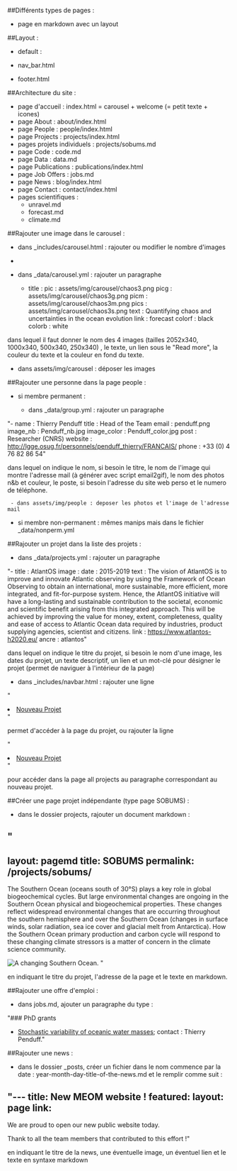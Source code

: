##Différents types de pages :

  * page en markdown avec un layout

##Layout :

  * default :

   * nav_bar.html
   * footer.html   


##Architecture du site :

  * page d'accueil : index.html = carousel + welcome (= petit texte + icones)
  * page About : about/index.html
  * page People : people/index.html 
  * page Projects : projects/index.html
  * pages projets individuels : projects/sobums.md
  * page Code : code.md
  * page Data : data.md
  * page Publications : publications/index.html
  * page Job Offers : jobs.md
  * page News : blog/index.html
  * page Contact : contact/index.html
  * pages scientifiques :
    * unravel.md
    * forecast.md
    * climate.md
    

##Rajouter une image dans le carousel :

  * dans _includes/carousel.html :  rajouter ou modifier le nombre d'images

     <li data-target="#carousel-generic" data-slide-to="4"></li>

  * dans _data/carousel.yml : rajouter un paragraphe 

     - title :
       pic : assets/img/carousel/chaos3.png
       picg : assets/img/carousel/chaos3g.png
       picm : assets/img/carousel/chaos3m.png
       pics : assets/img/carousel/chaos3s.png
       text : Quantifying chaos and uncertainties in the ocean evolution
       link : forecast
       colorf : black
       colorb : white

dans lequel il faut donner le nom des 4 images (tailles 2052x340, 1000x340, 500x340, 250x340) , le texte, un lien sous le "Read more", la couleur du texte et la couleur en fond du texte.

  - dans assets/img/carousel : déposer les images 

##Rajouter une personne dans la page people :

 * si membre permanent :

    - dans _data/group.yml : rajouter un paragraphe

"- name : Thierry Penduff
  title : Head of the Team
  email : penduff.png
  image_nb : Penduff_nb.jpg
  image_color : Penduff_color.jpg
  post : Researcher (CNRS)
  website : http://lgge.osug.fr/personnels/penduff_thierry/FRANCAIS/
  phone : +33 (0) 4 76 82 86 54"

dans lequel on indique le nom, si besoin le titre, le nom de l'image qui montre l'adresse mail (à générer avec script email2gif), le nom des photos n&b et couleur, le poste, si besoin l'adresse du site web perso et le numero de téléphone.

     - dans assets/img/people : deposer les photos et l'image de l'adresse mail

  * si membre non-permanent : mêmes manips mais dans le fichier _data/nonperm.yml


##Rajouter un projet dans la liste des projets :

  - dans _data/projects.yml : rajouter un paragraphe

"- title : AtlantOS
  image :
  date : 2015-2019
  text : The vision of AtlantOS is to improve and innovate Atlantic observing by using the Framework of Ocean Observing to obtain an international, more sustainable, more efficient, more integrated, and fit-for-purpose system. Hence, the AtlantOS initiative will have a long-lasting and sustainable contribution to the societal, economic and scientific benefit arising from this integrated approach. This will be achieved by improving the value for money, extent, completeness, quality and ease of access to Atlantic Ocean data required by industries, product supplying agencies, scientist and citizens.
  link : https://www.atlantos-h2020.eu/
  ancre : atlantos"

dans lequel on indique le titre du projet, si besoin le nom d'une image, les dates du projet, un texte descriptif, un lien et un mot-clé pour désigner le projet (permet de naviguer à l'intérieur de la page)

  - dans _includes/navbar.html : rajouter une ligne

"<li><a href="{{site.baseurl}}/projects/nouveau_projet" class={{researchDropdownClass}}>Nouveau Projet</a></li>"

permet d'accéder à la page du projet, ou rajouter la ligne

"<li><a href="{{site.baseurl}}/projects#ancre" class={{researchDropdownClass}}>Nouveau Projet</a></li>"

pour accéder dans la page all projects au paragraphe correspondant au nouveau projet.

##Créer une page projet indépendante (type page SOBUMS) :

  - dans le dossier projects, rajouter un document markdown :

"
---
layout: pagemd
title: SOBUMS
permalink: /projects/sobums/
---

The Southern Ocean (oceans south of 30°S) plays a key role in global biogeochemical cycles. But large environmental changes are ongoing in the Southern Ocean physical and biogeochemical properties. These changes reflect widespread environmental changes that are occurring throughout the southern hemisphere and over the Southern Ocean (changes in surface winds, solar radiation, sea ice cover and glacial melt from Antarctica). How the Southern Ocean primary production and carbon cycle will respond to these changing climate stressors is a matter of concern in the climate science community.


<img class="img-responsive img-centered" src="https://meom-group.github.io/assets/img/projects/sobums-meijers.png" alt="A changing Southern Ocean."/> "

en indiquant le titre du projet, l'adresse de la page et le texte en markdown.

##Rajouter une offre d'emploi :

  - dans jobs.md, ajouter un paragraphe du type :

"### PhD grants

 - [Stochastic variability of oceanic water masses](http://www.adum.fr/as/ed/voirproposition.pl?langue=fr&site=edtue&matricule_prop=11736);  contact : Thierry Penduff."


##Rajouter une news :

  - dans le dossier _posts, créer un fichier dans le nom commence par la date : year-month-day-title-of-the-news.md et le remplir comme suit : 

"---
title: New MEOM website !
featured:
layout: page
link:
---

We are proud to open our new public website today.

Thank to all the team members that contributed to this effort !"


en indiquant le titre de la news, une éventuelle image, un éventuel lien et le texte en syntaxe markdown


